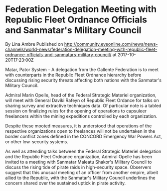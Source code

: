 # Federation Delegation Meeting with Republic Fleet Ordnance Officials and Sanmatar's Military Council
By Lina Ambre
Published on http://community.eveonline.com/news/news-channels/world-news/federation-delegation-meeting-with-republic-fleet-ordnance-officials-and-sanmatars-military-council/ at 2017-10-20T17:23:00Z

Matar, Pator System – A delegation from the Gallente Federation is to meet with counterparts in the Republic Fleet Ordnance hierarchy before discussing rising security threats affecting both nations with the Sanmatar's Military Council.

Admiral Marin Opelle, head of the Federal Strategic Materiel organization, will meet with General Daviki Rafeyn of Republic Fleet Ordance for talks on sharing survey and extractive techniques data. Of particular note is a tabled session on finalizing rules for the opening of operations to capsuleer freelancers within the mining expeditions controlled by each organization.

Despite these mooted measures, it is understood that operations of the respective organizations open to freelances will not be undertaken in the border conflict zones defined in the CONCORD Emergency War Powers Act, or other low-security systems.

As well as attending talks between the Federal Strategic Materiel delegation and the Republic Fleet Ordnance organization, Admiral Opelle has been invited to a meeting with Sanmatar Maleatu Shakor's Military Council to discuss the rising tide of pirate raids in high-security space. Observers suggest that this unusual meeting of an officer from another empire, albeit allied to the Republic, with the Sanmatar's Military Council underlines the concern shared over the sustained uptick in pirate activity.

